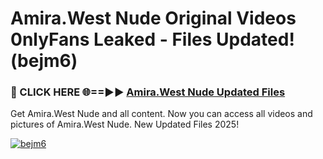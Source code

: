 # Amira.West Nude Original Videos 0nlyFans Leaked - Files Updated! (bejm6)

<h3>🔴 CLICK HERE 🌐==►► <a href="https://tinyurl.com/y5r63du9" rel="nofollow">Amira.West Nude Updated Files</a></h3>

Get Amira.West Nude and all content. Now you can access all videos and pictures of Amira.West Nude. New Updated Files 2025!

[![bejm6](https://i.imgur.com/UVo9nyh.gif)](https://tinyurl.com/y5r63du9)